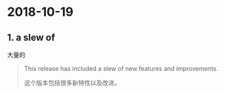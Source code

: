 # 2018-10-19

## 1. a slew of

大量的

> This release has included a slew of new features and improvements.
> 
> 这个版本包括很多新特性以及改进。 

